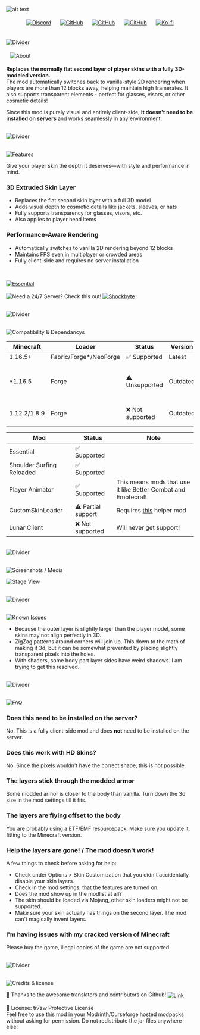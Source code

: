 ![alt text](https://tr7zw.github.io/uikit/banner/header_3d_skinlayers.png)

<p align="center" style="text-align: center;">
  <a href="https://discord.gg/caVV5eXekm"><img src="https://tr7zw.github.io/uikit/social_buttons_icon/Discord-Button-64.png" alt="Discord" style="margin: 5px 10px;"></a>
  <a href="https://github.com/tr7zw/3d-Skin-Layers"><img src="https://tr7zw.github.io/uikit/social_buttons_icon/Github-Button-64.png" alt="GitHub" style="margin: 5px 10px;"></a>
  <a href="https://modrinth.com/mod/3dskinlayers"><img src="https://tr7zw.github.io/uikit/social_buttons_icon/Modrinth-Button-64.png" alt="GitHub" style="margin: 5px 10px;"></a>
  <a href="https://www.curseforge.com/minecraft/mc-mods/skin-layers-3d"><img src="https://tr7zw.github.io/uikit/social_buttons_icon/Curseforge-Button-64.png" alt="GitHub" style="margin: 5px 10px;"></a>
  <a href="https://ko-fi.com/tr7zw"><img src="https://tr7zw.github.io/uikit/social_buttons_icon/Kofi-Button-64.png" alt="Ko-fi" style="margin: 5px 10px;"></a>
</p>

<br>![Divider](https://tr7zw.github.io/uikit/divider_faded/Divider_03.png)

<img src="https://tr7zw.github.io/uikit/headlines/large/About.png" alt="About" style="margin: 5px 10px;">

**Replaces the normally flat second layer of player skins with a fully 3D-modeled version.**  
The mod automatically switches back to vanilla-style 2D rendering when players are more than 12 blocks away, helping maintain high framerates. It also supports transparent elements - perfect for glasses, visors, or other cosmetic details!

Since this mod is purely visual and entirely client-side, **it doesn't need to be installed on servers** and works seamlessly in any environment.

<br>![Divider](https://tr7zw.github.io/uikit/divider_faded/Divider_03.png)

<br>![Features](https://tr7zw.github.io/uikit/headlines/large/Features.png)

Give your player skin the depth it deserves—with style and performance in mind.

### 3D Extruded Skin Layer

- Replaces the flat second skin layer with a full 3D model
- Adds visual depth to cosmetic details like jackets, sleeves, or hats
- Fully supports transparency for glasses, visors, etc.
- Also applies to player head items

### Performance-Aware Rendering

- Automatically switches to vanilla 2D rendering beyond 12 blocks
- Maintains FPS even in multiplayer or crowded areas
- Fully client-side and requires no server installation

<br>

[![Essential](https://tr7zw.github.io/uikit/banner/essential_1.png)](http://essential.gg)<br><br>
![Need a 24/7 Server? Check this out!](https://tr7zw.github.io/uikit/banner/shockbyte_divider.png)
[![Shockbyte](https://tr7zw.github.io/uikit/banner/shockbyte_small.png)](http://bit.ly/4bczSJY)

<br>![Divider](https://tr7zw.github.io/uikit/divider_faded/Divider_03.png)

<br>![Compatibility & Dependancys](https://tr7zw.github.io/uikit/headlines/medium/Compatibility%20&%20Dependancys.png)

|  Minecraft   |         Loader         |     Status      | Version  |                         Note                         |
|--------------|------------------------|-----------------|----------|------------------------------------------------------|
| 1.16.5+      | Fabric/Forge*/NeoForge | ✅ Supported     | Latest   |                                                      |
| *1.16.5      | Forge                  | ⚠️ Unsupported  | Outdated | Unsupported, until it gets support for JarInJar mods |
| 1.12.2/1.8.9 | Forge                  | ❌ Not supported | Outdated | Might get new updates at some point                  |

|            Mod            |       Status       |                                           Note                                            |
|---------------------------|--------------------|-------------------------------------------------------------------------------------------|
| Essential                 | ✅ Supported        |                                                                                           |
| Shoulder Surfing Reloaded | ✅ Supported        |                                                                                           |
| Player Animator           | ✅ Supported        | This means mods that use it like Better Combat and Emotecraft                             |
| CustomSkinLoader          | ⚠️ Partial support | Requires [this](https://modrinth.com/mod/skinlayers3d-customskinloader-bridge) helper mod |
| Lunar Client              | ❌ Not supported    | Will never get support!                                                                   |

<br>![Divider](https://tr7zw.github.io/uikit/divider_faded/Divider_03.png)

<br>![Screenshots / Media](https://tr7zw.github.io/uikit/headlines/medium/Screenshots%20Media.png)

![Stage View](https://raw.githubusercontent.com/tr7zw/3d-Skin-Layers/1.19/img/MC_NU_HEADER.png)

<br>![Divider](https://tr7zw.github.io/uikit/divider_faded/Divider_03.png)

<br>![Known Issues](https://tr7zw.github.io/uikit/headlines/medium/Known%20Issues.png)

- Because the outer layer is slightly larger than the player model, some skins may not align perfectly in 3D.
- ZigZag patterns around corners will join up. This down to the math of making it 3d, but it can be somewhat prevented by placing slightly transparent pixels into the holes.
- With shaders, some body part layer sides have weird shadows. I am trying to get this resolved.

<br>![Divider](https://tr7zw.github.io/uikit/divider_faded/Divider_03.png)

<br>![FAQ](https://tr7zw.github.io/uikit/headlines/medium/FAQ.png)

### Does this need to be installed on the server?

No. This is a fully client-side mod and does **not** need to be installed on the server.

### Does this work with HD Skins?

No. Since the pixels wouldn't have the correct shape, this is not possible.

### The layers stick through the modded armor

Some modded armor is closer to the body than vanilla. Turn down the 3d size in the mod settings till it fits.

### The layers are flying offset to the body

You are probably using a ETF/EMF resourcepack. Make sure you update it, fitting to the Minecraft version.

### Help the layers are gone! / The mod doesn't work!

A few things to check before asking for help:
- Check under Options > Skin Customization that you didn't accidentally disable your skin layers.
- Check in the mod settings, that the features are turned on.
- Does the mod show up in the modlist at all?
- The skin should be loaded via Mojang, other skin loaders might not be supported.
- Make sure your skin actually has things on the second layer. The mod can't magically invent layers.

### I'm having issues with my cracked version of Minecraft

Please buy the game, illegal copies of the game are not supported.

<br>![Divider](https://tr7zw.github.io/uikit/divider_faded/Divider_03.png)

<br>![Credits & license](https://tr7zw.github.io/uikit/headlines/medium/Credits%20&%20License.png)

👤 Thanks to the awesome translators and contributors on Github!
<a href="https://github.com/tr7zw/3d-Skin-Layers/graphs/contributors">
<img src="https://tr7zw.github.io/uikit/links/underlined/more_details.png" style="vertical-align: middle;" alt="Link">
</a> <br><br>
📄 License: tr7zw Protective License <br>
Feel free to use this mod in your Modrinth/Curseforge hosted modpacks without asking for permission. Do not redistribute the jar files anywhere else!
